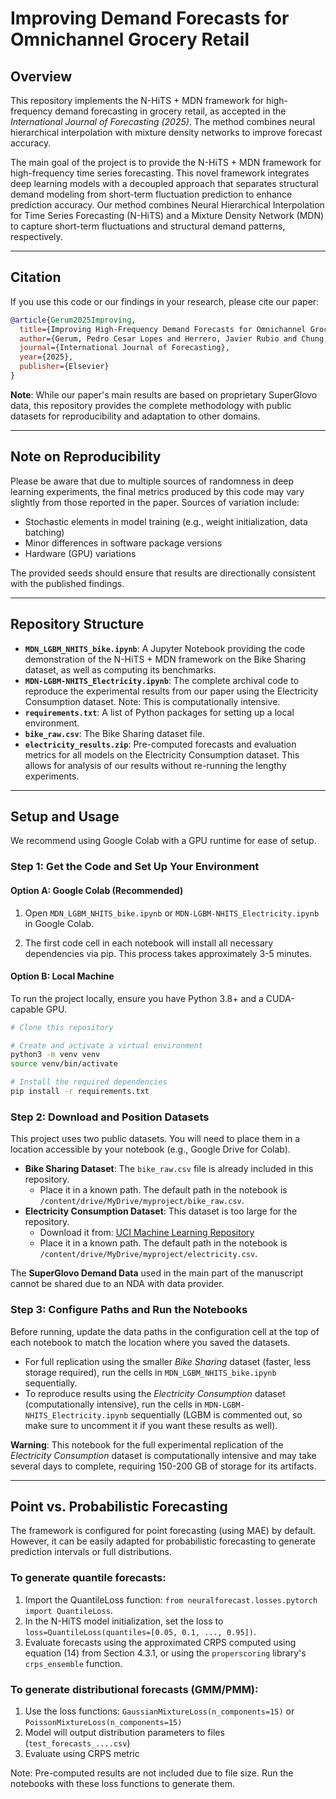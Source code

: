 # Improving Demand Forecasts for Omnichannel Grocery Retail

## Overview
This repository implements the N-HiTS + MDN framework for high-frequency demand forecasting in grocery retail, as accepted in the *International Journal of Forecasting (2025)*. The method combines neural hierarchical interpolation with mixture density networks to improve forecast accuracy.

The main goal of the project is to provide the N-HiTS + MDN framework for high-frequency time series forecasting. This novel framework integrates deep learning models with a decoupled approach that separates structural demand modeling from short-term fluctuation prediction to enhance prediction accuracy. Our method combines Neural Hierarchical Interpolation for Time Series Forecasting (N-HiTS) and a Mixture Density Network (MDN) to capture short-term fluctuations and structural demand patterns, respectively.

---

## Citation

If you use this code or our findings in your research, please cite our paper:

```bibtex
@article{Gerum2025Improving,
  title={Improving High-Frequency Demand Forecasts for Omnichannel Grocery Retail},
  author={Gerum, Pedro Cesar Lopes and Herrero, Javier Rubio and Chung, Moonwon and Giaretti, Matteo},
  journal={International Journal of Forecasting},
  year={2025},
  publisher={Elsevier}
}
```

**Note**: While our paper's main results are based on proprietary SuperGlovo data, this repository provides the complete methodology with public datasets for reproducibility and adaptation to other domains.

---

## Note on Reproducibility

Please be aware that due to multiple sources of randomness in deep learning experiments, the final metrics produced by this code may vary slightly from those reported in the paper. Sources of variation include:

- Stochastic elements in model training (e.g., weight initialization, data batching)
- Minor differences in software package versions
- Hardware (GPU) variations

The provided seeds should ensure that results are directionally consistent with the published findings.

---

## Repository Structure

- **`MDN_LGBM_NHITS_bike.ipynb`**: A Jupyter Notebook providing the code demonstration of the N-HiTS + MDN framework on the Bike Sharing dataset, as well as computing its benchmarks.
- **`MDN-LGBM-NHITS_Electricity.ipynb`**: The complete archival code to reproduce the experimental results from our paper using the Electricity Consumption dataset. Note: This is computationally intensive.
- **`requirements.txt`**: A list of Python packages for setting up a local environment.
- **`bike_raw.csv`**: The Bike Sharing dataset file.
- **`electricity_results.zip`**: Pre-computed forecasts and evaluation metrics for all models on the Electricity Consumption dataset. This allows for analysis of our results without re-running the lengthy experiments.

---

## Setup and Usage

We recommend using Google Colab with a GPU runtime for ease of setup.

### Step 1: Get the Code and Set Up Your Environment

#### Option A: Google Colab (Recommended)
 1. Open `MDN_LGBM_NHITS_bike.ipynb` or `MDN-LGBM-NHITS_Electricity.ipynb` in Google Colab.

 2. The first code cell in each notebook will install all necessary dependencies via pip. This process takes approximately 3-5 minutes.


#### Option B: Local Machine

To run the project locally, ensure you have Python 3.8+ and a CUDA-capable GPU.

```bash
# Clone this repository

# Create and activate a virtual environment
python3 -m venv venv
source venv/bin/activate

# Install the required dependencies
pip install -r requirements.txt
```

### Step 2: Download and Position Datasets

This project uses two public datasets. You will need to place them in a location accessible by your notebook (e.g., Google Drive for Colab).

- **Bike Sharing Dataset**: The `bike_raw.csv` file is already included in this repository.
  - Place it in a known path. The default path in the notebook is `/content/drive/MyDrive/myproject/bike_raw.csv`.
- **Electricity Consumption Dataset**: This dataset is too large for the repository.
  - Download it from: [UCI Machine Learning Repository](https://archive.ics.uci.edu/dataset/321/electricityloaddiagrams20112014)
  - Place it in a known path. The default path in the notebook is `/content/drive/MyDrive/myproject/electricity.csv`.


The **SuperGlovo Demand Data** used in the main part of the manuscript cannot be shared due to an NDA with data provider.


### Step 3: Configure Paths and Run the Notebooks

Before running, update the data paths in the configuration cell at the top of each notebook to match the location where you saved the datasets.

- For full replication using the smaller *Bike Sharing* dataset (faster, less storage required), run the cells in `MDN_LGBM_NHITS_bike.ipynb` sequentially.
- To reproduce results using the *Electricity Consumption* dataset (computationally intensive), run the cells in `MDN-LGBM-NHITS_Electricity.ipynb` sequentially (LGBM is commented out, so make sure to uncomment it if you want these results as well).

**Warning**: This notebook for the full experimental replication of the *Electricity Consumption* dataset is computationally intensive and may take several days to complete, requiring 150-200 GB of storage for its artifacts.

---

## Point vs. Probabilistic Forecasting

The framework is configured for point forecasting (using MAE) by default. However, it can be easily adapted for probabilistic forecasting to generate prediction intervals or full distributions.

### To generate quantile forecasts:

1. Import the QuantileLoss function: `from neuralforecast.losses.pytorch import QuantileLoss`.
2. In the N-HiTS model initialization, set the loss to `loss=QuantileLoss(quantiles=[0.05, 0.1, ..., 0.95])`.
3. Evaluate forecasts using the approximated CRPS computed using equation (14) from Section 4.3.1, or using the `properscoring` library's `crps_ensemble` function.

### To generate distributional forecasts (GMM/PMM):

1. Use the loss functions: `GaussianMixtureLoss(n_components=15)` or `PoissonMixtureLoss(n_components=15)`
2. Model will output distribution parameters to files (`test_forecasts_....csv`)
3. Evaluate using CRPS metric

Note: Pre-computed results are not included due to file size. Run the notebooks with these loss functions to generate them.



